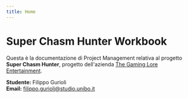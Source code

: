 ```yaml
---
title: Home
---
```


# Super Chasm Hunter Workbook

Questa è la documentazione di Project Management relativa al progetto **Super Chasm Hunter**, progetto dell'azienda [The Gaming Lore Entertainment](https://x.com/TheGamingLoreE).

**Studente:** Filippo Gurioli  
**Email:** filippo.gurioli@studio.unibo.it
